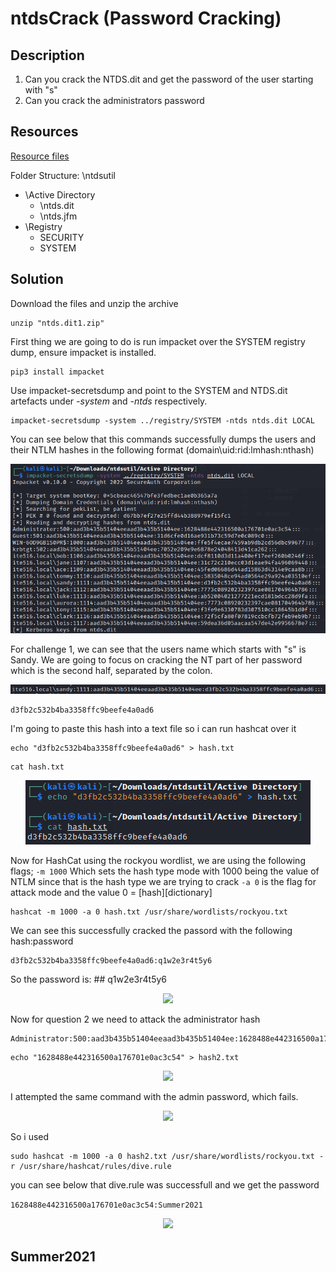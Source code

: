 # ntdsCrack (Password Cracking) 

## Description

1. Can you crack the NTDS.dit and get the password of the user starting with "s"
2. Can you crack the administrators password

## Resources

[Resource files](https://github.com/FidgetCube/CTF_writeups/blob/main/misc/ntdsCrack/_resources/ntds.dit1.zip)

Folder Structure:
\ntdsutil
  + \Active Directory
    + \ntds.dit
    + \ntds.jfm
  + \Registry
    + SECURITY
    + SYSTEM

## Solution

Download the files and unzip the archive
```
unzip "ntds.dit1.zip"
```

First thing we are going to do is run impacket over the SYSTEM registry dump, ensure impacket is installed.
```
pip3 install impacket
```
Use impacket-secretsdump and point to the SYSTEM and NTDS.dit artefacts under *-system* and *-ntds* respectively. 

```
impacket-secretsdump -system ../registry/SYSTEM -ntds ntds.dit LOCAL
```

You can see below that this commands successfully dumps the users and their NTLM hashes in the following format (domain\uid:rid:lmhash:nthash)

<p align="center"><img src="_images/1-secretsdump.png"></p>

For challenge 1, we can see that the users name which starts with "s" is Sandy. We are going to focus on cracking the NT part of her password which is the second half, separated by the colon.

<p align="center"><img src="_images/2-sandy.png"></p>

```
d3fb2c532b4ba3358ffc9beefe4a0ad6
```

I'm going to paste this hash into a text file so i can run hashcat over it

```
echo "d3fb2c532b4ba3358ffc9beefe4a0ad6" > hash.txt
```

```
cat hash.txt
```

<p align="center"><img src="_images/3-hashfile.png"></p>

Now for HashCat using the rockyou wordlist, we are using the following flags;
```-m 1000``` Which sets the hash type mode with 1000 being the value of NTLM since that is the hash type we are trying to crack
```-a 0``` is the flag for attack mode and the value 0 = [hash][dictionary]

```
hashcat -m 1000 -a 0 hash.txt /usr/share/wordlists/rockyou.txt
```

We can see this successfully cracked the passord with the following hash:password

```
d3fb2c532b4ba3358ffc9beefe4a0ad6:q1w2e3r4t5y6 
```

So the password is: ## q1w2e3r4t5y6 

<p align="center"><img src="_images/4-hashcat.png"></p>

Now for question 2 we need to attack the administrator hash
```
Administrator:500:aad3b435b51404eeaad3b435b51404ee:1628488e442316500a176701e0ac3c54:::
```

```
echo "1628488e442316500a176701e0ac3c54" > hash2.txt
```

<p align="center"><img src="_images/5-admin.png"></p>

I attempted the same command with the admin password, which fails.

<p align="center"><img src="_images/6-adminFail.png"></p>

So i used 
```
sudo hashcat -m 1000 -a 0 hash2.txt /usr/share/wordlists/rockyou.txt -r /usr/share/hashcat/rules/dive.rule 
```

you can see below that dive.rule was successfull and we get the password

```1628488e442316500a176701e0ac3c54:Summer2021```

<p align="center"><img src="_images/7-adminPw.png"></p>

## Summer2021
